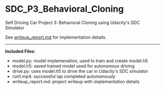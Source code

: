 # SDC_P3_Behavioral_Cloning
  
Self Driving Car Project 3: Behavioral Cloning using Udacity's SDC Simulator
  
See [writeup_report.md](./writeup_report.md) for implementation details.
  
---
  
**Included Files**:
* model.py: model implemenation, used to train and create model.h5
* model.h5: saved trained model used for autonomous driving
* drive.py: uses model.h5 to drive the car in Udacity's SDC simulator
* run1.mp4: successful lap completed autonomously
* writeup_report.md: project writeup with implementation details
